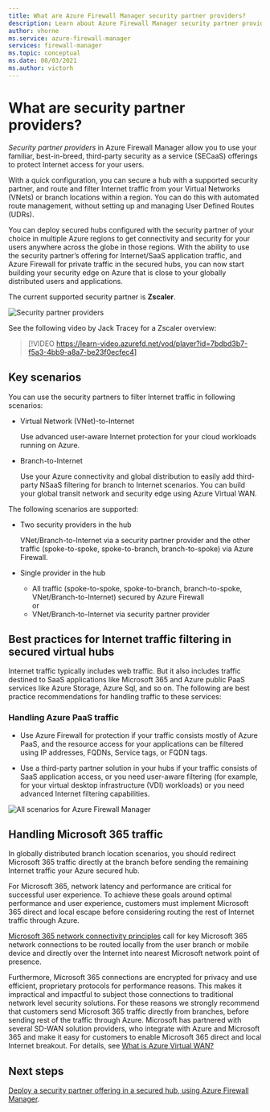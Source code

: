 ```yaml
---
title: What are Azure Firewall Manager security partner providers?
description: Learn about Azure Firewall Manager security partner providers
author: vhorne
ms.service: azure-firewall-manager
services: firewall-manager
ms.topic: conceptual
ms.date: 08/03/2021
ms.author: victorh
---
```


# What are security partner providers?

*Security partner providers* in Azure Firewall Manager allow you to use your familiar, best-in-breed, third-party security as a service (SECaaS) offerings to protect Internet access for your users.

With a quick configuration, you can secure a hub with a supported security partner, and route and filter Internet traffic from your Virtual Networks (VNets) or branch locations within a region. You can do this with automated route management, without setting up and managing User Defined Routes (UDRs).

You can deploy secured hubs configured with the security partner of your choice in multiple Azure regions to get connectivity and security for your users anywhere across the globe in those regions. With the ability to use the security partner’s offering for Internet/SaaS application traffic, and Azure Firewall for private traffic in the secured hubs, you can now start building your security edge on Azure that is close to your globally distributed users and applications.

The current supported security partner is **Zscaler**.

![Security partner providers](media/trusted-security-partners/trusted-security-partners.png)

See the following video by Jack Tracey for a Zscaler overview:

 > [!VIDEO https://learn-video.azurefd.net/vod/player?id=7bdbd3b7-f5a3-4bb9-a8a7-be23f0ecfec4]

## Key scenarios

You can use the security partners to filter Internet traffic in following scenarios:

- Virtual Network (VNet)-to-Internet

   Use advanced user-aware Internet protection for your cloud workloads running on Azure.

- Branch-to-Internet

   Use your Azure connectivity and global distribution to easily add third-party NSaaS filtering for branch to Internet scenarios. You can build your global transit network and security edge using Azure Virtual WAN.

The following scenarios are supported:
- Two security providers in the hub

   VNet/Branch-to-Internet via a security partner provider and the other traffic (spoke-to-spoke, spoke-to-branch, branch-to-spoke) via Azure Firewall.
- Single provider in the hub

   - All traffic (spoke-to-spoke, spoke-to-branch, branch-to-spoke, VNet/Branch-to-Internet) secured by Azure Firewall<br>
      or
   - VNet/Branch-to-Internet via security partner provider

## Best practices for Internet traffic filtering in secured virtual hubs

Internet traffic typically includes web traffic. But it also includes traffic destined to SaaS applications like Microsoft 365 and Azure public PaaS services like Azure Storage, Azure Sql, and so on. The following are best practice recommendations for handling traffic to these services:

### Handling Azure PaaS traffic
 
- Use Azure Firewall for protection if your traffic consists mostly of Azure PaaS, and the resource access for your applications can be filtered using IP addresses, FQDNs, Service tags, or FQDN tags.

- Use a third-party partner solution in your hubs if your traffic consists of SaaS application access, or you need user-aware filtering (for example, for your virtual desktop infrastructure (VDI) workloads) or you need advanced Internet filtering capabilities.

![All scenarios for Azure Firewall Manager](media/trusted-security-partners/all-scenarios.png)

## Handling Microsoft 365 traffic

In globally distributed branch location scenarios, you should redirect Microsoft 365 traffic directly at the branch before sending the remaining Internet traffic your Azure secured hub.

For Microsoft 365, network latency and performance are critical for successful user experience. To achieve these goals around optimal performance and user experience, customers must implement Microsoft 365 direct and local escape before considering routing the rest of Internet traffic through Azure.

[Microsoft 365 network connectivity principles](/microsoft-365/enterprise/microsoft-365-network-connectivity-principles) call for key Microsoft 365 network connections to be routed locally from the user branch or mobile device and directly over the Internet into nearest Microsoft network point of presence.

Furthermore, Microsoft 365 connections are encrypted for privacy and use efficient, proprietary protocols for performance reasons. This makes it impractical and impactful to subject those connections to traditional network level security solutions. For these reasons we strongly recommend that customers send Microsoft 365 traffic directly from branches, before sending rest of the traffic through Azure. Microsoft has partnered with several SD-WAN solution providers, who integrate with Azure and Microsoft 365 and make it easy for customers to enable Microsoft 365 direct and local Internet breakout. For details, see [What is Azure Virtual WAN?](../virtual-wan/virtual-wan-about.md)

## Next steps

[Deploy a security partner offering in a secured hub, using Azure Firewall Manager](deploy-trusted-security-partner.md).
